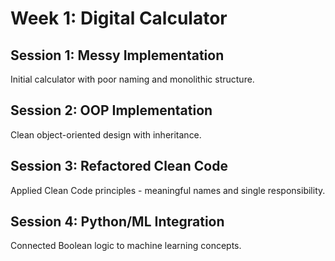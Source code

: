 # Week 1: Digital Calculator

## Session 1: Messy Implementation
Initial calculator with poor naming and monolithic structure.

## Session 2: OOP Implementation  
Clean object-oriented design with inheritance.

## Session 3: Refactored Clean Code
Applied Clean Code principles - meaningful names and single responsibility.

## Session 4: Python/ML Integration
Connected Boolean logic to machine learning concepts.
